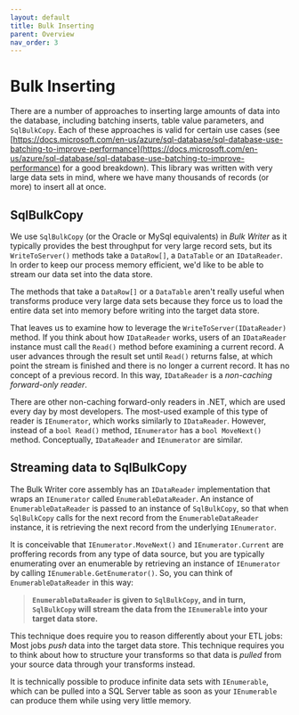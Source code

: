 ```yaml
---
layout: default
title: Bulk Inserting
parent: Overview
nav_order: 3
---
```

# Bulk Inserting

There are a number of approaches to inserting large amounts of data into the database, including batching inserts, table value parameters, and `SqlBulkCopy`. Each of these approaches is valid for certain use cases (see [https://docs.microsoft.com/en-us/azure/sql-database/sql-database-use-batching-to-improve-performance](https://docs.microsoft.com/en-us/azure/sql-database/sql-database-use-batching-to-improve-performance) for a good breakdown). This library was written with very large data sets in mind, where we have many thousands of records (or more) to insert all at once.

## SqlBulkCopy

We use `SqlBulkCopy` (or the Oracle or MySql equivalents) in *Bulk Writer* as it typically provides the best throughput for very large record sets, but its `WriteToServer()` methods take a `DataRow[]`, a `DataTable` or an `IDataReader`. In order to keep our process memory efficient, we'd like to be able to stream our data set into the data store.

The methods that take a `DataRow[]` or a `DataTable` aren't really useful when transforms produce very large data sets because they force us to load the entire data set into memory before writing into the target data store.

That leaves us to examine how to leverage the `WriteToServer(IDataReader)` method. If you think about how `IDataReader` works, users of an `IDataReader` instance must call the `Read()` method before examining a current record. A user advances through the result set until `Read()` returns false, at which point the stream is finished and there is no longer a current record. It has no concept of a previous record. In this way, `IDataReader` is a *non-caching forward-only reader*.

There are other non-caching forward-only readers in .NET, which are used every day by most developers. The most-used example of this type of reader is `IEnumerator`, which works similarly to `IDataReader`. However, instead of a `bool Read()` method, `IEnumerator` has a `bool MoveNext()` method. Conceptually, `IDataReader` and `IEnumerator` are similar.

## Streaming data to SqlBulkCopy

The Bulk Writer core assembly has an `IDataReader` implementation that wraps an `IEnumerator` called `EnumerableDataReader`. An instance of `EnumerableDataReader` is passed to an instance of `SqlBulkCopy`, so that when `SqlBulkCopy` calls for the next record from the `EnumerableDataReader` instance, it is retrieving the next record from the underlying `IEnumerator`.

It is conceivable that `IEnumerator.MoveNext()` and `IEnumerator.Current` are proffering records from any type of data source, but you are typically enumerating over an enumerable by retrieving an instance of `IEnumerator` by calling `IEnumerable.GetEnumerator()`. So, you can think of `EnumerableDataReader` in this way:

> **`EnumerableDataReader` is given to `SqlBulkCopy`, and in turn, `SqlBulkCopy` will stream the data from the `IEnumerable` into your target data store.**

This technique does require you to reason differently about your ETL jobs: Most jobs *push* data into the target data store. This technique requires you to think about how to structure your transforms so that data is *pulled* from your source data through your transforms instead.

It is technically possible to produce infinite data sets with `IEnumerable`, which can be pulled into a SQL Server table as soon as your `IEnumerable` can produce them while using very little memory.
